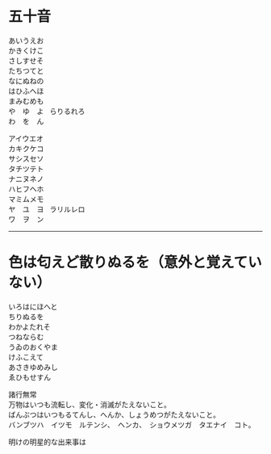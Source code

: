 # 五十音
あいうえお  
かきくけこ  
さしすせそ  
たちつてと  
なにぬねの  
はひふへほ  
まみむめも  
や　ゆ　よ  
らりるれろ  
わ　を　ん  
  
アイウエオ  
カキクケコ  
サシスセソ  
タチツテト  
ナニヌネノ  
ハヒフヘホ  
マミムメモ  
ヤ　ユ　ヨ  
ラリルレロ  
ワ　ヲ　ン  
  
---

# 色は匂えど散りぬるを（意外と覚えていない）  
  
いろはにほへと  
ちりぬるを  
わかよたれそ  
つねならむ  
うゐのおくやま  
けふこえて  
あさきゆめみし  
ゑひもせすん  
  
諸行無常  
万物はいつも流転し、変化・消滅がたえないこと。  
ばんぶつはいつもるてんし、へんか、しょうめつがたえないこと。  
バンブツハ　イツモ　ルテンシ、　ヘンカ、　ショウメツガ　タエナイ　コト。
  
明けの明星的な出来事は  
